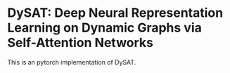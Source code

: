 # DySAT: Deep Neural Representation Learning on Dynamic Graphs via Self-Attention Networks
This is an pytorch implementation of DySAT.

